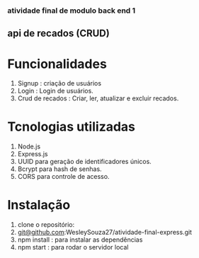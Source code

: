 ### atividade final de modulo back end 1
## api de recados (CRUD)

# Funcionalidades
1. Signup : criação de usuários
2. Login : Login de usuários.
3. Crud de recados : Criar, ler, atualizar e excluir recados.

# Tcnologias utilizadas
1. Node.js
2. Express.js
3. UUID para geração de identificadores únicos.
4. Bcrypt para hash de senhas.
5. CORS para controle de acesso.

# Instalação 
1. clone o repositório: 
2. git@github.com:WesleySouza27/atividade-final-express.git
3. npm install : para instalar as dependências
4. npm start  : para rodar o servidor local
